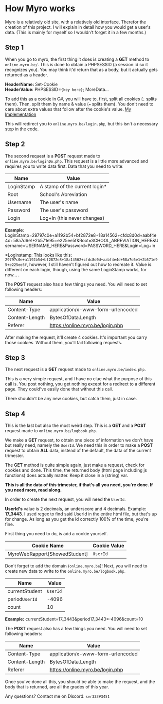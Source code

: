 # How Myro works

Myro is a relatively old site, with a relatively old interface.
Therefor the creation of this project. I will explain in detail how you would get a user's data.
(This is mainly for myself so I wouldn't forget it in a few months.)

## Step 1

When you go to myro, the first thing it does is creating a **GET** method to `online.myro.be/`.
This is done to obtain a PHPSESSID (a session id so it recognizes you).
You may think it'd return that as a body, but it actually gets returned as a header.

**HeaderName:** Set-Cookie  
**HeaderValue:** PHPSESSID=`{key here}`; MoreData...

To add this as a cookie in C#, you will have to, first, split all cookies (`;` splits them).
Then, split them by name & value (`=` splits them). You don't need to care about extra values that follow after the cookie's value.
[My Implementation](https://github.com/svr333/MyroWeb/blob/master/src/MyroWebClient/Extensions/CookieContainerExtensions.cs)

This will redirect you to `online.myro.be/login.php`, but this isn't a necessary step in the code.

## Step 2

The second request is a **POST** request made to `online.myro.be/loginDo.php`.
This request is a little more advanced and requires you to write data first.
Data that you need to write:

| Name  | Value |
| ------------- | ------------- |
| LoginStamp  | A stamp of the current login\*  |
| Root  | School's Abreviation  |
| Username | The user's name |
| Password | The user's password |
| Login | Log+In (this never changes) |

**Example**: LoginStamp=29797c0e+a1192b54+bf2872e8+18a14562+cfdc8d0d+aabf4e4d+58a7d6e1+2b571e95+e225ee5f&Root=SCHOOL_ABREVIATION_HERE&Username=USERNAME_HERE&Password=PASSWORD_HERE&Login=Log+in

\*Loginstamp: This looks like this: `29797c0e+a1192b54+bf2872e8+18a14562+cfdc8d0d+aabf4e4d+58a7d6e1+2b571e95+e225ee5f`,
               however, I still haven't figured out how to recreate it. Value is different on each login, though, using
               the same LoginStamp works, for now... .

The **POST** request also has a few things you need. You will need to set following headers:

| Name  | Value |
| ------------- | ------------- |
| Content-Type  | application/x-www-form-urlencoded  |
| Content-Length | BytesOfData.Length |
| Referer  | https://online.myro.be/login.php  |

After making the request, it'll create 4 cookies. It's important you carry those cookies.
Without them, you'll fail following requests.

## Step 3

The next request is a **GET** request made to `online.myro.be/index.php`.

This is a very simple request, and I have no clue what the purpose of this call is.
You post nothing, you get nothing except for a redirect to a different page.
They could've easily done that without this call.

There shouldn't be any new cookies, but catch them, just in case.

## Step 4

This is the last but also the most weird step.
This is a **GET** and a **POST** request made to `online.myro.be/logbook.php`.

We make a **GET** request, to obtain one piece of information we don't have but really need,
namely the `UserId`. We need this in order to make a **POST** request to obtain __ALL__ data,
instead of the default, the data of the current trimester.

The **GET** method is quite simple again, just make a request, check for cookies and done.
This time, the returned body (html page including js functions) does actually matter. Keep it close in a (string) var.

**This is all the data of this trimester, if that's all you need, you're done. If you need more, read along.**

In order to create the next request, you will need the `UserId`.

**UserId's** value is 2 decimals, an underscore and 4 decimals. Example: **17_3443**.
I used regex to find said UserId in the entire html file, but that's up for change.
As long as you get the id correctly 100% of the time, you're fine.

First thing you need to do, is add a cookie yourself.

| Cookie Name  | Cookie Value |
| ------------- | ------------- |
| MyroWebRapport[ShowedStudent] | `UserId` |

Don't forget to add the domain (`online.myro.be`)!
Next, you will need to create new data to write to the `online.myro.be/logbook.php`.

| Name  | Value |
| ------------- | ------------- |
| currentStudent | `UserId` |
| period`UserId` | -4096 |
| count | 10 |

**Example:** currentStudent=17_3443&period17_3443=-4096&count=10

The **POST** request also has a few things you need. You will need to set following headers:

| Name  | Value |
| ------------- | ------------- |
| Content-Type  | application/x-www-form-urlencoded  |
| Content-Length | BytesOfData.Length |
| Referer  | https://online.myro.be/login.php  |

Once you've done all this, you should be able to make the request, and the body that is returned, are all the grades of this year.

Any questions? Contact me on Discord: `svr333#3451`
